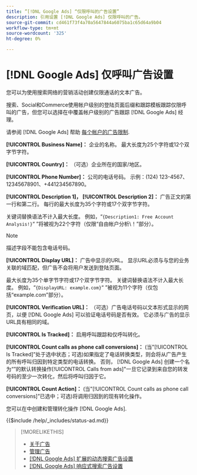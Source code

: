 ```yaml
---
title: ”[!DNL Google Ads] “仅限呼叫的广告设置”
description: 引用设置 [!DNL Google Ads] 仅限呼叫的广告。
source-git-commit: cd461f73f4a70a5647844a6075ba1c65d64a9b04
workflow-type: tm+mt
source-wordcount: '325'
ht-degree: 0%

---
```


# [!DNL Google Ads] 仅呼叫广告设置

您可以为使用搜索网络的营销活动创建仅限通话的文本广告。

搜索、Social和Commerce使用帐户级别的登陆页面后缀和跟踪模板跟踪仅限呼叫的广告，但您可以选择在中覆盖帐户级别的广告跟踪 [!DNL Google Ads] 经理。

请参阅 [!DNL Google Ads] 帮助 [每个帐户的广告限制](https://support.google.com/google-ads/answer/6372658?hl=en).

<!-- ## Call-only Ad -->

<!-- hiding section header since there's only one section -->

**[!UICONTROL Business Name]：** 企业的名称。 最大长度为25个字符或12个双字节字符。

**[!UICONTROL Country]：** （可选）企业所在的国家/地区。

**[!UICONTROL Phone Number]：** 公司的电话号码。 示例：(124) 123-4567、12345678901、+441234567890。

**[!UICONTROL Description 1]， [!UICONTROL Description 2]：** 广告正文的第一行和第二行。 每行的最大长度为35个字符或17个双字节字符。

关键词替换语法不计入最大长度。 例如，“`{Description1: Free Account Analysis!}`“ ”将被视为22个字符（仅限“自由帐户分析\！”部分）。

>[!NOTE]
>
>描述字段不能包含电话号码。

**[!UICONTROL Display URL]：** 广告中显示的URL。 显示URL必须与与您的业务关联的域匹配，但广告不会将用户发送到登陆页面。

最大长度为35个单字节字符或17个双字节字符。 关键词替换语法不计入最大长度。 例如，“`{DisplayURL: example.com}`“ ”被视为11个字符（仅包括“example.com”部分）。

**[!UICONTROL Verification URL]：** （可选）广告电话号码以文本形式显示的网页，以便 [!DNL Google Ads] 可以验证电话号码是否有效。 它必须与广告的显示URL具有相同的域。

**[!UICONTROL Is Tracked]：** 启用呼叫跟踪和仅呼叫转化。

**[!UICONTROL Count calls as phone call conversions]：** (当&quot;[!UICONTROL Is Tracked]”处于选中状态；可选)如果指定了电话转换类型，则会将从广告产生的所有呼叫归因到特定类型的电话转换。 否则， [!DNL Google Ads] 创建一个名为“”的默认转换操作[!UICONTROL Calls from ads]&quot;一旦它记录到来自您的转发号码的至少一次转化，然后将呼叫归因于它。

**[!UICONTROL Count Action]：** (当&quot;[!UICONTROL Count calls as phone call conversions]”已选中；可选)将调用归因到的现有转化操作。

您可以在中创建和管理转化操作 [!DNL Google Ads].

<!-- **[!UICONTROL Status]:** -->

{{$include /help/_includes/status-ad.md}}

>[!MORELIKETHIS]
>
>* [关于广告](ad-about.md)
>* [管理广告](ad-manage.md)
>* [[!DNL Google Ads] 扩展的动态搜索广告设置](ad-settings-google-dsa.md)
>* [[!DNL Google Ads] 响应式搜索广告设置](ad-settings-google-rsa.md)

